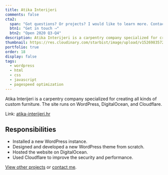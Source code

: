 ```yaml
---
title: Atika Interijeri
comments: false
cta2:
  span: "Got questions? Or projects? I would like to learn more. Contact me today!"
  btn1: "Get in touch ⇢"
  btn2: "Open 2020 Q3-Q4"
description: Atika Interijeri is a carpentry company specialized for creating all kinds of custom furniture. The site runs on WordPress, DigitalOcean, and Cloudflare.
thumbnail: https://res.cloudinary.com/starbist/image/upload/v1526983572/ai_u5b34y.png
portfolio: true
order: 18
display: false
tags:
  - wordpress
  - html
  - css
  - javascript
  - pagespeed optimization
---
```


Atika Interijeri is a carpentry company specialized for creating all kinds of custom furniture. The site runs on WordPress, DigitalOcean, and Cloudflare.

Link: [atika-interijeri.hr](//atika-interijeri.hr)

## Responsibilities

- Installed a new WordPress instance.
- Designed and developed a new WordPress theme from scratch.
- Hosted the website on DigitalOcean.
- Used Cloudflare to improve the security and performance.

[View other projects](/portfolio/) or [contact me](/contact/).
